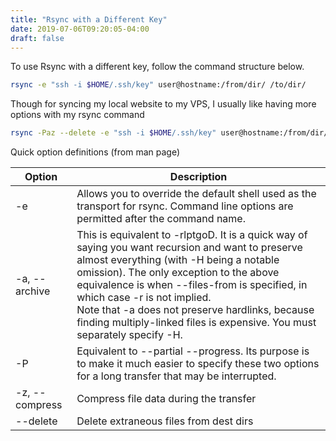```yaml
---
title: "Rsync with a Different Key"
date: 2019-07-06T09:20:05-04:00
draft: false
---
```


To use Rsync with a different key, follow the command structure below.

```bash
rsync -e "ssh -i $HOME/.ssh/key" user@hostname:/from/dir/ /to/dir/
```

Though for syncing my local website to my VPS, I usually like having more options with my rsync command

```bash
rsync -Paz --delete -e "ssh -i $HOME/.ssh/key" user@hostname:/from/dir/ /to/dir/
```

Quick option definitions (from man page)

| Option         | Description                                                  |
| -------------- | ------------------------------------------------------------ |
| -e             | Allows you to override the default shell used as the transport for rsync.  Command line options are permitted after the command name. |
| -a, --archive  | This is equivalent to -rlptgoD. It is a quick way of saying you want recursion and want to preserve almost everything (with -H being a notable omission).  The only exception to the above equivalence is when --files-from is specified, in which case -r is not implied. <br />Note that -a does not preserve hardlinks, because finding multiply-linked files is expensive.  You must separately specify -H. |
| -P             | Equivalent to --partial --progress.  Its purpose is to make it much easier to specify these two options for a long transfer that may be interrupted. |
| -z, --compress | Compress file data during the transfer                       |
| --delete       | Delete extraneous files from dest dirs                       |

